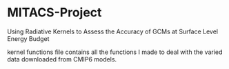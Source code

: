 # MITACS-Project
Using Radiative Kernels to Assess the Accuracy of GCMs at Surface Level Energy Budget

kernel functions file contains all the functions I made to deal with the varied data downloaded from CMIP6 models.
